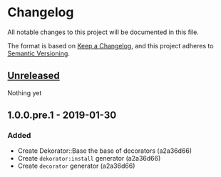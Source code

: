 # Changelog
All notable changes to this project will be documented in this file.

The format is based on [Keep a Changelog](https://keepachangelog.com/en/1.0.0/),
and this project adheres to [Semantic Versioning](https://semver.org/spec/v2.0.0.html).

## [Unreleased]
Nothing yet

## 1.0.0.pre.1 - 2019-01-30
### Added
- Create Dekorator::Base the base of decorators (a2a36d66)
- Create `dekorator:install` generator (a2a36d66)
- Create `decorator` generator (a2a36d66)

[Unreleased]: https://github.com/pantographe/dekorator/compare/v1.0.0.pre.1...HEAD

